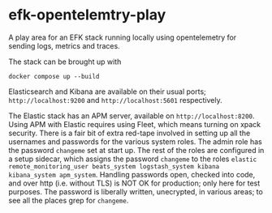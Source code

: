 # efk-opentelemtry-play
A play area for an EFK stack running locally using opentelemetry for sending logs, metrics and traces.

The stack can be brought up with
```
docker compose up --build
```

Elasticsearch and Kibana are available on their usual ports; `http://localhost:9200` and `http://localhost:5601` respectively.

The Elastic stack has an APM server, available on `http://localhost:8200`. Using APM with Elastic requires using Fleet, which means turning on xpack security. There is a fair bit of extra red-tape involved in setting up all the usernames and passwords for the various system roles. The admin role has the password `changeme` set at start up. The rest of the roles are configured in a setup sidecar, which assigns the password `changeme` to the roles `elastic remote_monitoring_user beats_system logstash_system kibana kibana_system apm_system`. Handling passwords open, checked into code, and over http (i.e. without TLS) is NOT OK for production; only here for test purposes. The password is liberally written, unecrypted, in various areas; to see all the places grep for `changeme`.